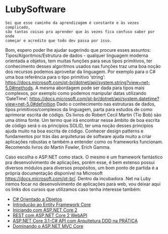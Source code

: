 # LubySoftware

	Sei que esse caminho da aprendizagem é constante e às vezes complicado, 
	são tantas coisas pra aprender que às vezes fica confuso saber por onde 
	começar e acredito que todo dev passa por isso.

Bom, espero poder lhe ajudar sugerindo que procure esses assuntos:
	Tipos/Algoritmos/Estrutura de dados - qualquer linguagem moderna 
	orientada a objetos, tem muitas funções para seus tipos primitivos, 
	ter conhecimento desses algoritmos usados nas funções traz uma boa 
	noção dos recursos podemos aproveitar da linguagem. Por exemplo para 
	o C# uma boa referência para o tipo primitivo 
	‘string’: https://docs.microsoft.com/pt-br/dotnet/api/system.string?view=net-5.0#methods.
	A mesma abordagem pode ser dada para tipos mais complexos, por exemplo como podemos manipular datas utilizando 
	‘DateTime’:	https://docs.microsoft.com/pt-br/dotnet/api/system.datetime?view=net-5.0#definition
	Dado o conhecimento nas estruturas de dados, tipos primitivos/complexos da linguagem, 
	parta para estudos de como aprimorar escrita de código. Os livros do Robert Cecil Martin 
	(Tio Bob) são uma ótima fonte. Um termo que irá encontrar nesse âmbito de boa escrita de 
	código será o os princípios SOLID, ter uma noção desses princípios ajuda muito na boa escrita de código. 
	Conhecer design patterns e fundamentos por trás das arquiteturas de software ajuda muito a criar aplicações 
	robustas e também a entender como os frameworks funcionam. Recomendo livros do Martin Fowler, Erich Gamma.

Caso escolha o ASP.NET como stack. O mesmo é um framework fantástico pra desenvolvimento de aplicações, 
porém esse, é bem extenso possui diversos módulos para diversos propósitos, um bom ponto de partida é a 
própria documentação disponível na Microsoft https://docs.microsoft.com/pt-br/.
Dentro da incubadora .Net na Luby iremos focar no desenvolvimento de aplicações para web, 
vou deixar aqui os links dos cursos que utilizamos caso tenha interesse também:
- [C# Orientado a Objetos](https://www.udemy.com/course/programacao-orientada-a-objetos-csharp/)
- [Introdução ao Entity Framework Core](https://desenvolvedor.io/curso-online-introducao-entity-framework-core)
- [Iniciando com ASP.NET Core 2](https://desenvolvedor.io/curso-online-iniciando-com-asp-net-core)
- [REST com ASP.NET Core 2 WebAPI](https://desenvolvedor.io/curso-online-rest-com-asp-net-core-webapi)
- [ASP.NET Core 3.1-C# API com Arquitetura DDD na PRÁTICA](https://www.udemy.com/course/aspnet-core-22-c-api-com-arquitetura-ddd-na-pratica/)
- [Dominando o ASP.NET MVC Core](https://desenvolvedor.io/curso-online-dominando-o-asp-net-mvc-core)



